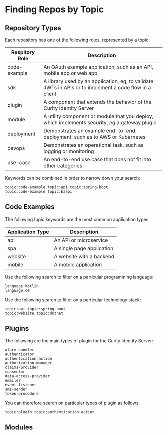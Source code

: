 # Finding Repos by Topic

## Repository Types

Each repository has one of the following roles, represented by a topic:

| Respitory Role | Description |
| -------------- | ----------- |
| code-example | An OAuth example application, such as an API, mobile app or web app |
| sdk | A library used by an application, eg, to validate JWTs in APIs or to implement a code flow in a client |
| plugin | A component that extends the behavior of the Curity Identity Server |
| module | A utility component or module that you deploy, which implements security, eg a gateway plugin |
| deployment | Demonstrates an example end-to-end deployment, such as to AWS or Kubernetes |
| devops | Demonstrates an operational task, such as logging or monitoring |
| use-case | An end-to-end use case that does not fit into other categories |

Keywords can be combined in order to narrow down your search:

```text
topic:code-example topic:api topic:spring-boot
topic:code-example topic:haapi
```

## Code Examples

The following topic keywords are the most common application types:

| Application Type | Description |
| ---------------- | ----------- |
| api | An API or microservice |
| spa | A single page application |
| website | A website with a backend |
| mobile | A mobile application |

Use the following search to filter on a particular programming language:

```text
language:kotlin
language:c#
```

Use the following search to filter on a particular technology stack:

```text
topic:api topic:spring-boot
topic:website topic:dotnet
```

## Plugins

The following are the main types of plugin for the Curity Identity Server:

```text
alarm-handler
authenticator
authentication-action
authorization-manager
claims-provider
consentor
data-access-provider
emailer
event-listener
sms-sender
token-procedure
```

You can therefore search on particular types of plugin as follows:

```text
topic:plugin topic:authentication-action
```

## Modules
